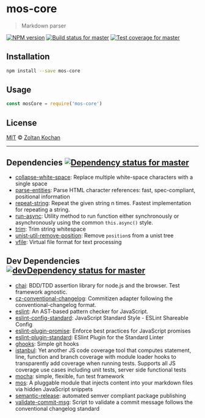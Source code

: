 <!--@h1([pkg.name])-->
# mos-core
<!--/@-->

<!--@blockquote([pkg.description])-->
> Markdown parser
<!--/@-->

<!--@shields.flatSquare('npm', 'travis', 'coveralls')-->
[![NPM version](https://img.shields.io/npm/v/mos-core.svg?style=flat-square)](https://www.npmjs.com/package/mos-core) [![Build status for master](https://img.shields.io/travis/zkochan/mos-core/master.svg?style=flat-square)](https://travis-ci.org/zkochan/mos-core) [![Test coverage for master](https://img.shields.io/coveralls/zkochan/mos-core/master.svg?style=flat-square)](https://coveralls.io/r/zkochan/mos-core?branch=master)
<!--/@-->

<!--@installation()-->
## Installation

```sh
npm install --save mos-core
```
<!--/@-->

## Usage

```js
const mosCore = require('mos-core')
```

<!--@license()-->
## License

[MIT](./LICENSE) © [Zoltan Kochan](http://kochan.io)
<!--/@-->

* * *

<!--@dependencies({ shield: 'flat-square' })-->
## <a name="dependencies">Dependencies</a> [![Dependency status for master](https://img.shields.io/david/zkochan/mos-core/master.svg?style=flat-square)](https://david-dm.org/zkochan/mos-core/master)

- [collapse-white-space](https://github.com/wooorm/collapse-white-space): Replace multiple white-space characters with a single space
- [parse-entities](https://github.com/wooorm/parse-entities): Parse HTML character references: fast, spec-compliant, positional information
- [repeat-string](https://github.com/jonschlinkert/repeat-string): Repeat the given string n times. Fastest implementation for repeating a string.
- [run-async](https://github.com/sboudrias/run-async): Utility method to run function either synchronously or asynchronously using the common `this.async()` style.
- [trim](https://npmjs.org/package/trim): Trim string whitespace
- [unist-util-remove-position](https://github.com/wooorm/unist-util-remove-position): Remove `position`s from a unist tree
- [vfile](https://github.com/wooorm/vfile): Virtual file format for text processing

<!--/@-->

<!--@devDependencies({ shield: 'flat-square' })-->
## <a name="dev-dependencies">Dev Dependencies</a> [![devDependency status for master](https://img.shields.io/david/dev/zkochan/mos-core/master.svg?style=flat-square)](https://david-dm.org/zkochan/mos-core/master#info=devDependencies)

- [chai](https://github.com/chaijs/chai): BDD/TDD assertion library for node.js and the browser. Test framework agnostic.
- [cz-conventional-changelog](https://github.com/commitizen/cz-conventional-changelog): Commitizen adapter following the conventional-changelog format.
- [eslint](https://github.com/eslint/eslint): An AST-based pattern checker for JavaScript.
- [eslint-config-standard](https://github.com/feross/eslint-config-standard): JavaScript Standard Style - ESLint Shareable Config
- [eslint-plugin-promise](https://github.com/xjamundx/eslint-plugin-promise): Enforce best practices for JavaScript promises
- [eslint-plugin-standard](https://github.com/xjamundx/eslint-plugin-standard): ESlint Plugin for the Standard Linter
- [ghooks](https://github.com/gtramontina/ghooks): Simple git hooks
- [istanbul](https://github.com/gotwarlost/istanbul): Yet another JS code coverage tool that computes statement, line, function and branch coverage with module loader hooks to transparently add coverage when running tests. Supports all JS coverage use cases including unit tests, server side functional tests
- [mocha](https://github.com/mochajs/mocha): simple, flexible, fun test framework
- [mos](https://github.com/zkochan/mos): A pluggable module that injects content into your markdown files via hidden JavaScript snippets
- [semantic-release](https://github.com/semantic-release/semantic-release): automated semver compliant package publishing
- [validate-commit-msg](https://github.com/kentcdodds/validate-commit-msg): Script to validate a commit message follows the conventional changelog standard

<!--/@-->
